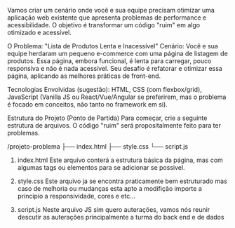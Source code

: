 Vamos criar um cenário onde você e sua equipe precisam otimizar uma aplicação web existente que apresenta problemas de performance e acessibilidade. O objetivo é transformar um código "ruim" em algo otimizado e acessível.

O Problema: "Lista de Produtos Lenta e Inacessível"
Cenário: Você e sua equipe herdaram um pequeno e-commerce com uma página de listagem de produtos. Essa página, embora funcional, é lenta para carregar, pouco responsiva e não é nada acessível. Seu desafio é refatorar e otimizar essa página, aplicando as melhores práticas de front-end.

Tecnologias Envolvidas (sugestão): HTML, CSS (com flexbox/grid), JavaScript (Vanilla JS ou React/Vue/Angular se preferirem, mas o problema é focado em conceitos, não tanto no framework em si).

Estrutura do Projeto (Ponto de Partida)
Para começar, crie a seguinte estrutura de arquivos. O código "ruim" será propositalmente feito para ter problemas.

/projeto-problema
├── index.html
├── style.css
└── script.js

1. index.html
Este arquivo conterá a estrutura básica da página, mas com algumas tags ou elementos para se adicionar se possivel.

3. style.css
Este arquivo ja se encontra praticamente bem estruturado mas caso de melhoria ou mudanças esta apto a modifição importe a principio a responsividade, cores e etc...

5. script.js
Neste arquivo JS sim quero auterações, vamos nós reunir descutir as auterações principalmente a turma do back end e de dados



   
